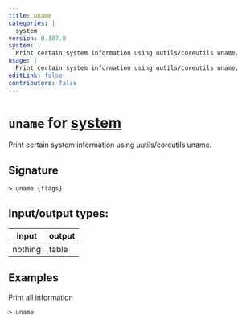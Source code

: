 ```yaml
---
title: uname
categories: |
  system
version: 0.107.0
system: |
  Print certain system information using uutils/coreutils uname.
usage: |
  Print certain system information using uutils/coreutils uname.
editLink: false
contributors: false
---
```

<!-- This file is automatically generated. Please edit the command in https://github.com/nushell/nushell instead. -->

# `uname` for [system](/commands/categories/system.md)

<div class='command-title'>Print certain system information using uutils&#x2f;coreutils uname.</div>

## Signature

```> uname {flags} ```


## Input/output types:

| input   | output |
| ------- | ------ |
| nothing | table  |
## Examples

Print all information
```nu
> uname

```
